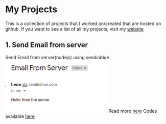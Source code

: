 # My Projects
This is a collection of projects that I worked on/created that are hosted on github.
If you want to see a list of all my projects, visit my [website](https://leonema.vercel.app)

## 1. Send Email from server
Send Email from server(nodejs) using sendinblue
![Email sent received](images/email.png)
Read more [here](https://leonema.vercel.app/projects/send-email-on-the-server-using-sendinblue-free)
Codes available [here](sendemail)